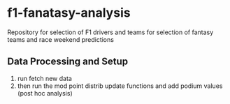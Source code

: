 # f1-fanatasy-analysis

Repository for selection of F1 drivers and teams for selection of fantasy teams and race weekend predictions

## Data Processing and Setup

1. run fetch new data 
2. then run the mod point distrib update functions and add podium 
   values (post hoc analysis)

